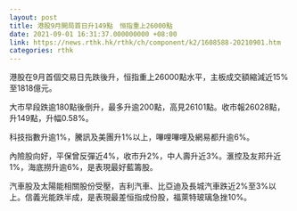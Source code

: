 ```yaml
---
layout: post
title: 港股9月開局首日升149點　恒指重上26000點
date: 2021-09-01 16:31:37.000000000 +08:00
link: https://news.rthk.hk/rthk/ch/component/k2/1608588-20210901.htm
categories: rthk
---
```


港股在9月首個交易日先跌後升，恒指重上26000點水平，主板成交額縮減近15%至1818億元。

大市早段跌逾180點後倒升，最多升逾200點，高見26101點。收市報26028點，升149點，升幅0.58%。

科技指數升逾1%，騰訊及美團升1%以上，嗶哩嗶哩及網易都升逾6%。

內險股向好，平保曾反彈近4%，收市升2%，中人壽升近3%。滙控及友邦升近1%，海底撈升逾6%，是表現最好藍籌股。

汽車股及太陽能相關股份受壓，吉利汽車、比亞迪及長城汽車跌近2%至3%以上。信義光能跌半成，是表現最差恒指成份股，福萊特玻璃急挫10%。
